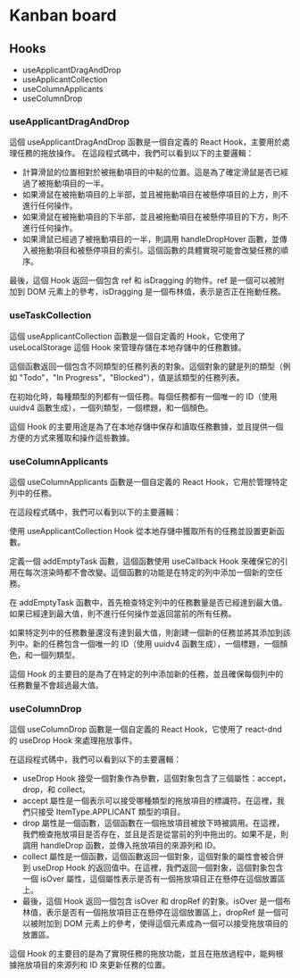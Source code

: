 # Kanban board

## Hooks

- useApplicantDragAndDrop
- useApplicantCollection
- useColumnApplicants
- useColumnDrop

### useApplicantDragAndDrop

這個 useApplicantDragAndDrop 函數是一個自定義的 React Hook，主要用於處理任務的拖放操作。
在這段程式碼中，我們可以看到以下的主要邏輯：

- 計算滑鼠的位置相對於被拖動項目的中點的位置。這是為了確定滑鼠是否已經過了被拖動項目的一半。
- 如果滑鼠在被拖動項目的上半部，並且被拖動項目在被懸停項目的上方，則不進行任何操作。
- 如果滑鼠在被拖動項目的下半部，並且被拖動項目在被懸停項目的下方，則不進行任何操作。
- 如果滑鼠已經過了被拖動項目的一半，則調用 handleDropHover 函數，並傳入被拖動項目和被懸停項目的索引。這個函數的具體實現可能會改變任務的順序。

最後，這個 Hook 返回一個包含 ref 和 isDragging 的物件。ref 是一個可以被附加到 DOM 元素上的參考，isDragging 是一個布林值，表示是否正在拖動任務。

### useTaskCollection

這個 useApplicantCollection 函數是一個自定義的 Hook，它使用了 useLocalStorage 這個 Hook 來管理存儲在本地存儲中的任務數據。

這個函數返回一個包含不同類型的任務列表的對象。這個對象的鍵是列的類型（例如 "Todo"，"In Progress"，"Blocked"），值是該類型的任務列表。

在初始化時，每種類型的列都有一個任務。每個任務都有一個唯一的 ID（使用 uuidv4 函數生成），一個列類型，一個標題，和一個顏色。

這個 Hook 的主要用途是為了在本地存儲中保存和讀取任務數據，並且提供一個方便的方式來獲取和操作這些數據。

### useColumnApplicants

這個 useColumnApplicants 函數是一個自定義的 React Hook，它用於管理特定列中的任務。

在這段程式碼中，我們可以看到以下的主要邏輯：

使用 useApplicantCollection Hook 從本地存儲中獲取所有的任務並設置更新函數。

定義一個 addEmptyTask 函數，這個函數使用 useCallback Hook 來確保它的引用在每次渲染時都不會改變。這個函數的功能是在特定的列中添加一個新的空任務。

在 addEmptyTask 函數中，首先檢查特定列中的任務數量是否已經達到最大值。如果已經達到最大值，則不進行任何操作並返回當前的所有任務。

如果特定列中的任務數量還沒有達到最大值，則創建一個新的任務並將其添加到該列中。新的任務包含一個唯一的 ID（使用 uuidv4 函數生成），一個標題，一個顏色，和一個列類型。

這個 Hook 的主要目的是為了在特定的列中添加新的任務，並且確保每個列中的任務數量不會超過最大值。

### useColumnDrop

這個 useColumnDrop 函數是一個自定義的 React Hook，它使用了 react-dnd 的 useDrop Hook 來處理拖放事件。

在這段程式碼中，我們可以看到以下的主要邏輯：

- useDrop Hook 接受一個對象作為參數，這個對象包含了三個屬性：accept，drop，和 collect。
- accept 屬性是一個表示可以接受哪種類型的拖放項目的標識符。在這裡，我們只接受 ItemType.APPLICANT 類型的項目。
- drop 屬性是一個函數，這個函數在一個拖放項目被放下時被調用。在這裡，我們檢查拖放項目是否存在，並且是否是從當前的列中拖出的。如果不是，則調用 handleDrop 函數，並傳入拖放項目的來源列和 ID。
- collect 屬性是一個函數，這個函數返回一個對象，這個對象的屬性會被合併到 useDrop Hook 的返回值中。在這裡，我們返回一個對象，這個對象包含一個 isOver 屬性，這個屬性表示是否有一個拖放項目正在懸停在這個放置區上。
- 最後，這個 Hook 返回一個包含 isOver 和 dropRef 的對象。isOver 是一個布林值，表示是否有一個拖放項目正在懸停在這個放置區上，dropRef 是一個可以被附加到 DOM 元素上的參考，使得這個元素成為一個可以接受拖放項目的放置區。

這個 Hook 的主要目的是為了實現任務的拖放功能，並且在拖放過程中，能夠根據拖放項目的來源列和 ID 來更新任務的位置。